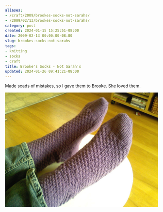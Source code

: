 ```yaml
---
aliases:
- /craft/2009/brookes-socks-not-sarahs/
- /2009/02/13/brookes-socks-not-sarahs/
category: post
created: 2024-01-15 15:25:51-08:00
date: 2009-02-13 00:00:00-08:00
slug: brookes-socks-not-sarahs
tags:
- knitting
- socks
- craft
title: Brooke's Socks - Not Sarah's
updated: 2024-01-26 09:41:21-08:00
---
```


Made scads of mistakes, so I gave them to Brooke. She loved them.

![attachments/img/2009/cover-2009-02-13.jpg](../../../attachments/img/2009/cover-2009-02-13.jpg)